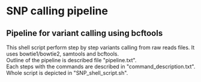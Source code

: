 # **SNP calling pipeline**

## Pipeline for variant calling using bcftools

This shell script perform step by step variants calling from raw reads files. It uses bowtie1/bowtie2, samtools and bcftools.\
Outline of the pipeline is described file "pipeline.txt".\
Each steps with the commands are described in "command_description.txt".\
Whole script is depicted in "SNP_shell_script.sh".
